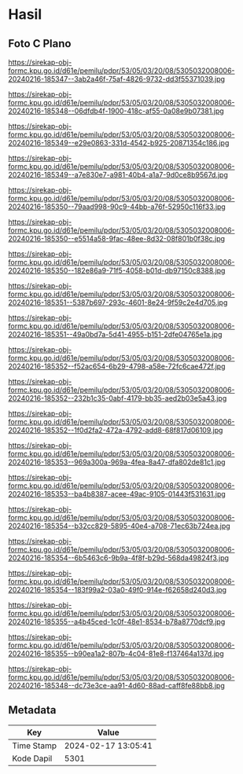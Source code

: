 # Hasil

## Foto C Plano

https://sirekap-obj-formc.kpu.go.id/d61e/pemilu/pdpr/53/05/03/20/08/5305032008006-20240216-185347--3ab2a46f-75af-4826-9732-dd3f55371039.jpg

https://sirekap-obj-formc.kpu.go.id/d61e/pemilu/pdpr/53/05/03/20/08/5305032008006-20240216-185348--06dfdb4f-1900-418c-af55-0a08e9b07381.jpg

https://sirekap-obj-formc.kpu.go.id/d61e/pemilu/pdpr/53/05/03/20/08/5305032008006-20240216-185349--e29e0863-331d-4542-b925-20871354c186.jpg

https://sirekap-obj-formc.kpu.go.id/d61e/pemilu/pdpr/53/05/03/20/08/5305032008006-20240216-185349--a7e830e7-a981-40b4-a1a7-9d0ce8b9567d.jpg

https://sirekap-obj-formc.kpu.go.id/d61e/pemilu/pdpr/53/05/03/20/08/5305032008006-20240216-185350--79aad998-90c9-44bb-a76f-52950c116f33.jpg

https://sirekap-obj-formc.kpu.go.id/d61e/pemilu/pdpr/53/05/03/20/08/5305032008006-20240216-185350--e5514a58-9fac-48ee-8d32-08f801b0f38c.jpg

https://sirekap-obj-formc.kpu.go.id/d61e/pemilu/pdpr/53/05/03/20/08/5305032008006-20240216-185350--182e86a9-71f5-4058-b01d-db97150c8388.jpg

https://sirekap-obj-formc.kpu.go.id/d61e/pemilu/pdpr/53/05/03/20/08/5305032008006-20240216-185351--5387b697-293c-4601-8e24-9f59c2e4d705.jpg

https://sirekap-obj-formc.kpu.go.id/d61e/pemilu/pdpr/53/05/03/20/08/5305032008006-20240216-185351--49a0bd7a-5d41-4955-b151-2dfe04765e1a.jpg

https://sirekap-obj-formc.kpu.go.id/d61e/pemilu/pdpr/53/05/03/20/08/5305032008006-20240216-185352--f52ac654-6b29-4798-a58e-72fc6cae472f.jpg

https://sirekap-obj-formc.kpu.go.id/d61e/pemilu/pdpr/53/05/03/20/08/5305032008006-20240216-185352--232b1c35-0abf-4179-bb35-aed2b03e5a43.jpg

https://sirekap-obj-formc.kpu.go.id/d61e/pemilu/pdpr/53/05/03/20/08/5305032008006-20240216-185352--1f0d2fa2-472a-4792-add8-68f817d06109.jpg

https://sirekap-obj-formc.kpu.go.id/d61e/pemilu/pdpr/53/05/03/20/08/5305032008006-20240216-185353--969a300a-969a-4fea-8a47-dfa802de81c1.jpg

https://sirekap-obj-formc.kpu.go.id/d61e/pemilu/pdpr/53/05/03/20/08/5305032008006-20240216-185353--ba4b8387-acee-49ac-9105-01443f531631.jpg

https://sirekap-obj-formc.kpu.go.id/d61e/pemilu/pdpr/53/05/03/20/08/5305032008006-20240216-185354--b32cc829-5895-40e4-a708-71ec63b724ea.jpg

https://sirekap-obj-formc.kpu.go.id/d61e/pemilu/pdpr/53/05/03/20/08/5305032008006-20240216-185354--6b5463c6-9b9a-4f8f-b29d-568da49824f3.jpg

https://sirekap-obj-formc.kpu.go.id/d61e/pemilu/pdpr/53/05/03/20/08/5305032008006-20240216-185354--183f99a2-03a0-49f0-914e-f62658d240d3.jpg

https://sirekap-obj-formc.kpu.go.id/d61e/pemilu/pdpr/53/05/03/20/08/5305032008006-20240216-185355--a4b45ced-1c0f-48e1-8534-b78a8770dcf9.jpg

https://sirekap-obj-formc.kpu.go.id/d61e/pemilu/pdpr/53/05/03/20/08/5305032008006-20240216-185355--b90ea1a2-807b-4c04-81e8-f137464a137d.jpg

https://sirekap-obj-formc.kpu.go.id/d61e/pemilu/pdpr/53/05/03/20/08/5305032008006-20240216-185348--dc73e3ce-aa91-4d60-88ad-caff8fe88bb8.jpg


## Metadata

| Key        | Value               |
| ---------- | ------------------- |
| Time Stamp | 2024-02-17 13:05:41 |
| Kode Dapil | 5301                |



